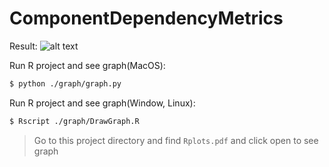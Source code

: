 # ComponentDependencyMetrics

Result:
![alt text](https://github.com/hereton/ComponentDependencyMetrics/tree/master/graph/Screen%Shot%2018-11-12%at%18.29.28.png)

Run R project and see graph(MacOS):
```sh
$ python ./graph/graph.py
```

Run R project and see graph(Window, Linux):
```sh
$ Rscript ./graph/DrawGraph.R
```
> Go to this project directory and find `Rplots.pdf` and click open to see graph